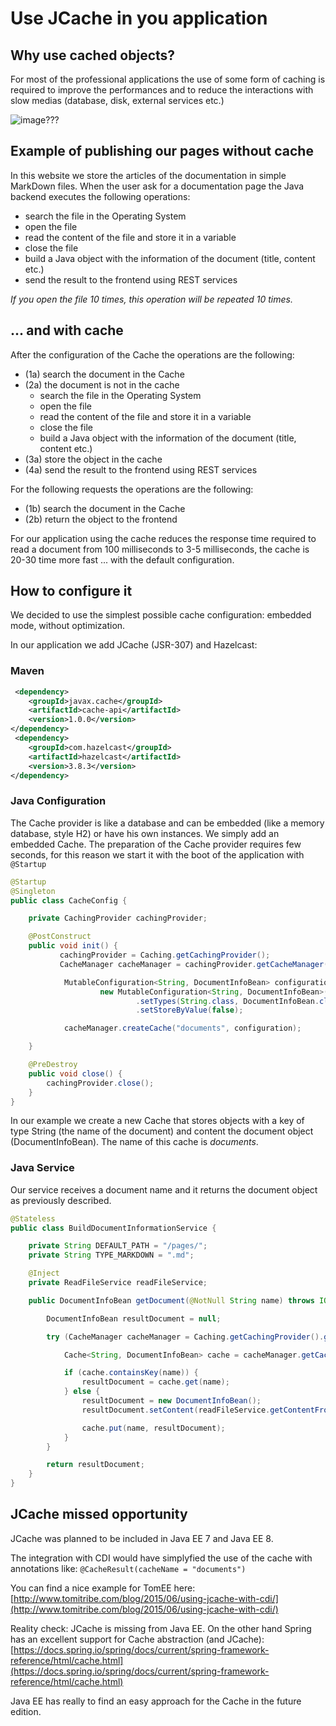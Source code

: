 # Use JCache in you application

## Why use cached objects?

For most of the professional applications the use of some form of caching is required to improve the performances and to reduce the interactions with slow medias (database, disk, external services etc.)

![image???]([p]BACKEND_URL[/p]/images/cache-schema.png)

## Example of publishing our pages without cache

In this website we store the articles of the documentation in simple MarkDown files. When the user ask for a documentation page the Java backend executes the following operations:

- search the file in the Operating System
- open the file
- read the content of the file and store it in a variable
- close the file
- build a Java object with the information of the document (title, content etc.)
- send the result to the frontend using REST services

_If you open the file 10 times, this operation will be repeated 10 times._

## ... and with cache

After the configuration of the Cache the operations are the following:

- (1a) search the document in the Cache
- (2a) the document is not in the cache
  - search the file in the Operating System
  - open the file
  - read the content of the file and store it in a variable
  - close the file
  - build a Java object with the information of the document (title, content etc.)
- (3a) store the object in the cache
- (4a) send the result to the frontend using REST services

For the following requests the operations are the following:

- (1b) search the document in the Cache
- (2b) return the object to the frontend

For our application using the cache reduces the response time required to read a document from 100 milliseconds to 3-5 milliseconds, the cache is 20-30 time more fast ... with the default configuration.

## How to configure it

We decided to use the simplest possible cache configuration:  embedded mode, without optimization.

In our application we add JCache (JSR-307) and Hazelcast:

### Maven

``` xml
 <dependency>
    <groupId>javax.cache</groupId>
    <artifactId>cache-api</artifactId>
    <version>1.0.0</version>
</dependency>
 <dependency>
    <groupId>com.hazelcast</groupId>
    <artifactId>hazelcast</artifactId>
    <version>3.8.3</version>
</dependency>
```

### Java Configuration

The Cache provider is like a database and can be embedded (like a memory database, style H2) or have his own instances.
We simply add an embedded Cache. The preparation of the Cache provider requires few seconds, for this reason we start it with the boot of the application with `@Startup`

``` java
@Startup
@Singleton
public class CacheConfig {

    private CachingProvider cachingProvider;

    @PostConstruct
    public void init() {
           cachingProvider = Caching.getCachingProvider();
           CacheManager cacheManager = cachingProvider.getCacheManager();

            MutableConfiguration<String, DocumentInfoBean> configuration =
                    new MutableConfiguration<String, DocumentInfoBean>()
                            .setTypes(String.class, DocumentInfoBean.class)
                            .setStoreByValue(false);

            cacheManager.createCache("documents", configuration);

    }

    @PreDestroy
    public void close() {
        cachingProvider.close();
    }
}
```

In our example we create a new Cache that stores objects with a key of type String (the name of the document) and content the document object (DocumentInfoBean). The name of this cache is _documents_.

### Java Service

Our service receives a document name and it returns the document object as previously described.

``` java
@Stateless
public class BuildDocumentInformationService {

    private String DEFAULT_PATH = "/pages/";
    private String TYPE_MARKDOWN = ".md";

    @Inject
    private ReadFileService readFileService;

    public DocumentInfoBean getDocument(@NotNull String name) throws IOException {

        DocumentInfoBean resultDocument = null;

        try (CacheManager cacheManager = Caching.getCachingProvider().getCacheManager()) {

            Cache<String, DocumentInfoBean> cache = cacheManager.getCache("documents", String.class, DocumentInfoBean.class);

            if (cache.containsKey(name)) {
                resultDocument = cache.get(name);
            } else {
                resultDocument = new DocumentInfoBean();
                resultDocument.setContent(readFileService.getContentFromFile(DEFAULT_PATH + name + TYPE_MARKDOWN));

                cache.put(name, resultDocument);
            }
        }

        return resultDocument;
    }
}
```

## JCache missed opportunity

JCache was planned to be included in Java EE 7 and Java EE 8.

The integration with CDI would have simplyfied the use of the cache with annotations like: `@CacheResult(cacheName = "documents")`

You can find a nice example for TomEE here: [http://www.tomitribe.com/blog/2015/06/using-jcache-with-cdi/](http://www.tomitribe.com/blog/2015/06/using-jcache-with-cdi/)

Reality check: JCache is missing from Java EE. On the other hand Spring has an excellent support for Cache abstraction (and JCache): [https://docs.spring.io/spring/docs/current/spring-framework-reference/html/cache.html](https://docs.spring.io/spring/docs/current/spring-framework-reference/html/cache.html)

Java EE has really to find an easy approach for the Cache in the future edition.